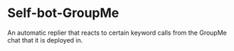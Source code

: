 # Self-bot-GroupMe
An automatic replier that reacts to certain keyword calls from the GroupMe chat that it is deployed in.
